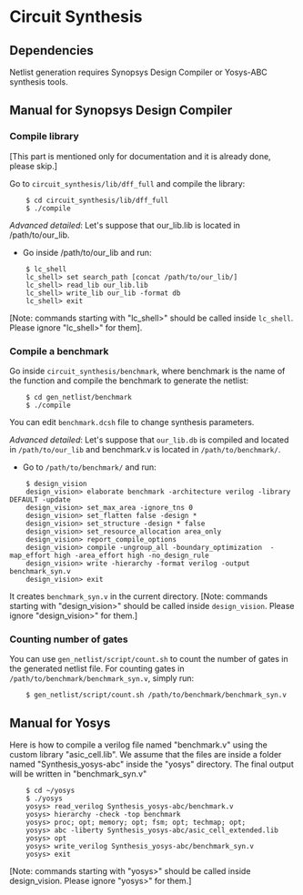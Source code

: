 # Circuit Synthesis

## Dependencies
Netlist generation requires Synopsys Design Compiler or Yosys-ABC synthesis
tools.

## Manual for Synopsys Design Compiler
### Compile library
[This part is mentioned only for documentation and it is already done, please skip.]

Go to `circuit_synthesis/lib/dff_full` and compile the library:
```
	$ cd circuit_synthesis/lib/dff_full
	$ ./compile
```
_Advanced detailed_: Let's suppose that our\_lib.lib is located in
/path/to/our\_lib.

- Go inside /path/to/our\_lib and run:
```
	$ lc_shell
	lc_shell> set search_path [concat /path/to/our_lib/]
	lc_shell> read_lib our_lib.lib
	lc_shell> write_lib our_lib -format db
	lc_shell> exit
```
[Note: commands starting with "lc_shell>" should be called inside `lc_shell`.
Please ignore "lc_shell>" for them].

### Compile a benchmark
Go inside `circuit_synthesis/benchmark`, where benchmark is the name of the function
and compile the benchmark to generate the netlist:
```
	$ cd gen_netlist/benchmark
	$ ./compile
```
You can edit `benchmark.dcsh` file to change synthesis parameters.

_Advanced detailed_: Let's suppose that `our_lib.db` is compiled and located
in `/path/to/our_lib` and benchmark.v is located in `/path/to/benchmark/`.

- Go to `/path/to/benchmark/` and run:
```
	$ design_vision
	design_vision> elaborate benchmark -architecture verilog -library DEFAULT -update
	design_vision> set_max_area -ignore_tns 0
	design_vision> set_flatten false -design *
	design_vision> set_structure -design * false
	design_vision> set_resource_allocation area_only
	design_vision> report_compile_options
	design_vision> compile -ungroup_all -boundary_optimization  -map_effort high -area_effort high -no_design_rule
	design_vision> write -hierarchy -format verilog -output benchmark_syn.v
	design_vision> exit
```
It creates `benchmark_syn.v` in the current directory. [Note: commands
starting with "design\_vision>" should be called inside `design_vision`.
Please ignore "design\_vision>" for them.]

### Counting number of gates
You can use `gen_netlist/script/count.sh` to count the number of gates in
the generated netlist file. For counting gates in
`/path/to/benchmark/benchmark_syn.v`, simply run:
```
	$ gen_netlist/script/count.sh /path/to/benchmark/benchmark_syn.v
```	
## Manual for Yosys

Here is how to compile a verilog file named "benchmark.v" using the custom
library "asic\_cell.lib". We assume that the files are inside a folder named
"Synthesis\_yosys-abc" inside the "yosys" directory. The final output will be
written in "benchmark\_syn.v"
```
	$ cd ~/yosys
	$ ./yosys
	yosys> read_verilog Synthesis_yosys-abc/benchmark.v
	yosys> hierarchy -check -top benchmark
	yosys> proc; opt; memory; opt; fsm; opt; techmap; opt;
	yosys> abc -liberty Synthesis_yosys-abc/asic_cell_extended.lib
	yosys> opt
	yosys> write_verilog Synthesis_yosys-abc/benchmark_syn.v
	yosys> exit
```	
[Note: commands starting with "yosys>" should be called inside design_vision.
Please ignore "yosys>" for them.]
